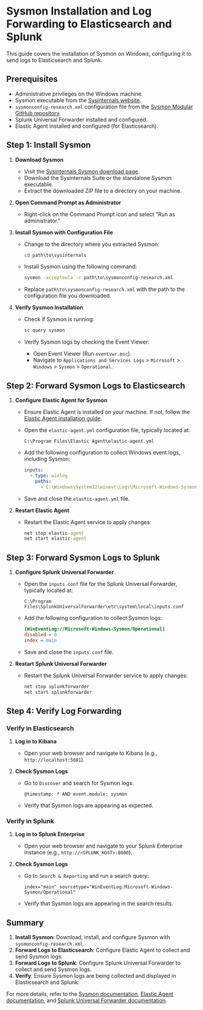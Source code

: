 # Sysmon Installation and Log Forwarding to Elasticsearch and Splunk

This guide covers the installation of Sysmon on Windows, configuring it to send logs to Elasticsearch and Splunk. 

## Prerequisites

- Administrative privileges on the Windows machine.
- Sysmon executable from the [Sysinternals website](https://docs.microsoft.com/en-us/sysinternals/downloads/sysmon).
- `sysmonconfig-research.xml` configuration file from the [Sysmon Modular GitHub repository](https://github.com/olafhartong/sysmon-modular/blob/master/sysmonconfig-research.xml).
- Splunk Universal Forwarder installed and configured.
- Elastic Agent installed and configured (for Elasticsearch).

## Step 1: Install Sysmon

1. **Download Sysmon**

    - Visit the [Sysinternals Sysmon download page](https://docs.microsoft.com/en-us/sysinternals/downloads/sysmon).
    - Download the Sysinternals Suite or the standalone Sysmon executable.
    - Extract the downloaded ZIP file to a directory on your machine.

2. **Open Command Prompt as Administrator**

    - Right-click on the Command Prompt icon and select "Run as administrator."

3. **Install Sysmon with Configuration File**

    - Change to the directory where you extracted Sysmon:
      ```cmd
      cd path\to\sysinternals
      ```

    - Install Sysmon using the following command:
      ```cmd
      sysmon -accepteula -c path\to\sysmonconfig-research.xml
      ```

    - Replace `path\to\sysmonconfig-research.xml` with the path to the configuration file you downloaded.

4. **Verify Sysmon Installation**

    - Check if Sysmon is running:
      ```cmd
      sc query sysmon
      ```

    - Verify Sysmon logs by checking the Event Viewer:
      - Open Event Viewer (Run `eventvwr.msc`).
      - Navigate to `Applications and Services Logs` > `Microsoft` > `Windows` > `Sysmon` > `Operational`.

## Step 2: Forward Sysmon Logs to Elasticsearch

1. **Configure Elastic Agent for Sysmon**

    - Ensure Elastic Agent is installed on your machine. If not, follow the [Elastic Agent installation guide](https://www.elastic.co/guide/en/fleet/current/elastic-agent-installation.html).

    - Open the `elastic-agent.yml` configuration file, typically located at:
      ```plaintext
      C:\Program Files\Elastic Agent\elastic-agent.yml
      ```

    - Add the following configuration to collect Windows event logs, including Sysmon:
      ```yaml
      inputs:
        - type: winlog
          paths:
            - C:\Windows\System32\winevt\Logs\Microsoft-Windows-Sysmon%4Operational.evtx
      ```

    - Save and close the `elastic-agent.yml` file.

2. **Restart Elastic Agent**

    - Restart the Elastic Agent service to apply changes:
      ```cmd
      net stop elastic-agent
      net start elastic-agent
      ```

## Step 3: Forward Sysmon Logs to Splunk

1. **Configure Splunk Universal Forwarder**

    - Open the `inputs.conf` file for the Splunk Universal Forwarder, typically located at:
      ```plaintext
      C:\Program Files\SplunkUniversalForwarder\etc\system\local\inputs.conf
      ```

    - Add the following configuration to collect Sysmon logs:
      ```ini
      [WinEventLog://Microsoft-Windows-Sysmon/Operational]
      disabled = 0
      index = main
      ```

    - Save and close the `inputs.conf` file.

2. **Restart Splunk Universal Forwarder**

    - Restart the Splunk Universal Forwarder service to apply changes:
      ```cmd
      net stop splunkforwarder
      net start splunkforwarder
      ```

## Step 4: Verify Log Forwarding

### Verify in Elasticsearch

1. **Log in to Kibana**

    - Open your web browser and navigate to Kibana (e.g., `http://localhost:5601`).

2. **Check Sysmon Logs**

    - Go to `Discover` and search for Sysmon logs:
      ```plaintext
      @timestamp: * AND event.module: sysmon
      ```

    - Verify that Sysmon logs are appearing as expected.

### Verify in Splunk

1. **Log in to Splunk Enterprise**

    - Open your web browser and navigate to your Splunk Enterprise instance (e.g., `http://<SPLUNK_HOST>:8000`).

2. **Check Sysmon Logs**

    - Go to `Search & Reporting` and run a search query:
      ```spl
      index="main" sourcetype="WinEventLog:Microsoft-Windows-Sysmon/Operational"
      ```

    - Verify that Sysmon logs are appearing in the search results.

## Summary

1. **Install Sysmon**: Download, install, and configure Sysmon with `sysmonconfig-research.xml`.
2. **Forward Logs to Elasticsearch**: Configure Elastic Agent to collect and send Sysmon logs.
3. **Forward Logs to Splunk**: Configure Splunk Universal Forwarder to collect and send Sysmon logs.
4. **Verify**: Ensure Sysmon logs are being collected and displayed in Elasticsearch and Splunk.

For more details, refer to the [Sysmon documentation](https://docs.microsoft.com/en-us/sysinternals/downloads/sysmon), [Elastic Agent documentation](https://www.elastic.co/guide/en/fleet/current/elastic-agent-installation.html), and [Splunk Universal Forwarder documentation](https://docs.splunk.com/Documentation/Forwarder/latest/Forwarding/).


